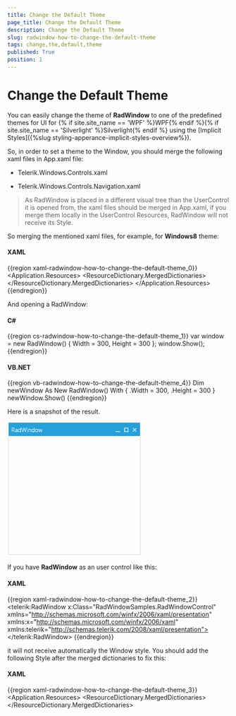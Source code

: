 ```yaml
---
title: Change the Default Theme
page_title: Change the Default Theme
description: Change the Default Theme
slug: radwindow-how-to-change-the-default-theme
tags: change,the,default,theme
published: True
position: 1
---
```


# Change the Default Theme

You can easily change the theme of __RadWindow__ to one of the predefined themes for UI for {% if site.site_name == 'WPF' %}WPF{% endif %}{% if site.site_name == 'Silverlight' %}Silverlight{% endif %} using the [Implicit Styles]({%slug styling-apperance-implicit-styles-overview%}).

So, in order to set a theme to the Window, you should merge the following xaml files in App.xaml file: 

* Telerik.Windows.Controls.xaml

* Telerik.Windows.Controls.Navigation.xaml

>As RadWindow is placed in a different visual tree than the UserControl it is opened from, the xaml files should be merged in App.xaml, if you merge them locally in the UserControl Resources, RadWindow will not receive its Style.

So merging the mentioned xaml files, for example, for __Windows8__ theme:

#### __XAML__

{{region xaml-radwindow-how-to-change-the-default-theme_0}}
	<Application>
	    <Application.Resources>
	        <ResourceDictionary>
	            <ResourceDictionary.MergedDictionaries>
	                <ResourceDictionary Source="/Telerik.Windows.Themes.Windows8;component/Themes/Telerik.Windows.Controls.xaml"/>
	                <ResourceDictionary Source="/Telerik.Windows.Themes.Windows8;component/Themes/Telerik.Windows.Controls.Navigation.xaml"/>
	            </ResourceDictionary.MergedDictionaries>
	        </ResourceDictionary>
	    </Application.Resources>
	</Application>
{{endregion}}

And opening a RadWindow:

#### __C#__

{{region cs-radwindow-how-to-change-the-default-theme_1}}
	var window = new RadWindow()
	{
	    Width = 300,
	    Height = 300
	};
	window.Show();
{{endregion}}

#### __VB.NET__

{{region vb-radwindow-how-to-change-the-default-theme_4}}
	Dim newWindow As New RadWindow() With {
	    .Width = 300,
	    .Height = 300
	}
	newWindow.Show()
{{endregion}}

Here is a snapshot of the result.

![](images/RadWindow_How_To_Change_the_Default_Theme_01.png)

If you have __RadWindow__ as an user control like this:

#### __XAML__

{{region xaml-radwindow-how-to-change-the-default-theme_2}}
	<telerik:RadWindow x:Class="RadWindowSamples.RadWindowControl"
	   xmlns="http://schemas.microsoft.com/winfx/2006/xaml/presentation"
	   xmlns:x="http://schemas.microsoft.com/winfx/2006/xaml"
	   xmlns:telerik="http://schemas.telerik.com/2008/xaml/presentation">
	</telerik:RadWindow>
{{endregion}}

it will not receive automatically the Window style. You should add the following Style after the merged dictionaries to fix this:

#### __XAML__

{{region xaml-radwindow-how-to-change-the-default-theme_3}}
	<Application>
	    <Application.Resources>
	        <ResourceDictionary>
	            <ResourceDictionary.MergedDictionaries>
	                <ResourceDictionary Source="/Telerik.Windows.Themes.Windows8;component/Themes/Telerik.Windows.Controls.xaml"/>
	                <ResourceDictionary Source="/Telerik.Windows.Themes.Windows8;component/Themes/Telerik.Windows.Controls.Navigation.xaml"/>
	            </ResourceDictionary.MergedDictionaries>
	            <Style TargetType="local:RadWindowControl" BasedOn="{StaticResource RadWindowStyle}" />
	        </ResourceDictionary>
	    </Application.Resources>
	</Application>
{{endregion}}

The important part is setting __TargetType__ property to the type of the user control.

>tipTo learn more about how to use the __RadWindow__ as user control read [this topic]({%slug radwindow-how-to-use-radwindow-as-user-control%}).

## See Also

 * [Styles and Templates - Overview]({%slug radwindow-styles-and-templates-overview%})

 * [Template Structure]({%slug radwindow-styles-and-templates-template-structure%})

 * [Styling the RadWindow]({%slug radwindow-styles-and-templates-styling-the-radwindow%})

 * [Styling the Predefined Windows]({%slug radwindow-styles-and-templates-styling-the-predefined-windows%})
